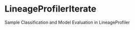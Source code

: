 LineageProfilerIterate
======================

Sample Classification and Model Evaluation in LineageProfiler
